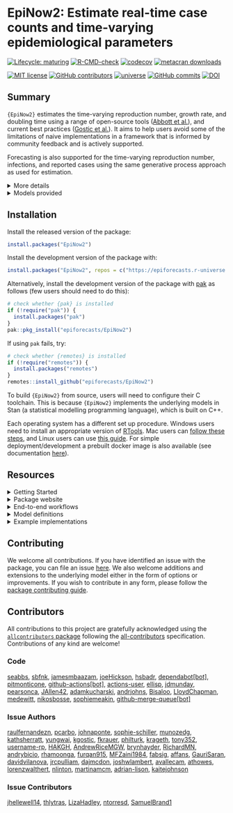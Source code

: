 
# EpiNow2: Estimate real-time case counts and time-varying epidemiological parameters

[![Lifecycle:
maturing](https://img.shields.io/badge/lifecycle-maturing-blue.svg)](https://lifecycle.r-lib.org/articles/stages.html#maturing)
[![R-CMD-check](https://github.com/epiforecasts/EpiNow2/actions/workflows/R-CMD-check.yaml/badge.svg)](https://github.com/epiforecasts/EpiNow2/actions/workflows/R-CMD-check.yaml)
[![codecov](https://codecov.io/gh/epiforecasts/EpiNow2/branch/main/graph/badge.svg?token=FZWwEMdpq6)](https://app.codecov.io/gh/epiforecasts/EpiNow2)
[![metacran
downloads](http://cranlogs.r-pkg.org/badges/grand-total/EpiNow2?color=ff69b4)](https://cran.r-project.org/package=EpiNow2)

[![MIT
license](https://img.shields.io/badge/License-MIT-blue.svg)](https://github.com/epiforecasts/EpiNow2/blob/main/LICENSE.md/)
[![GitHub
contributors](https://img.shields.io/github/contributors/epiforecasts/EpiNow2)](https://github.com/epiforecasts/EpiNow2/graphs/contributors)
[![universe](https://epiforecasts.r-universe.dev/badges/EpiNow2)](http://epiforecasts.r-universe.dev/#package:EpiNow2)
[![GitHub
commits](https://img.shields.io/github/commits-since/epiforecasts/EpiNow2/v1.4.0.svg?color=orange)](https://GitHub.com/epiforecasts/EpiNow2/commit/main/)
[![DOI](https://zenodo.org/badge/272995211.svg)](https://zenodo.org/badge/latestdoi/272995211)

## Summary

`{EpiNow2}` estimates the time-varying reproduction number, growth rate,
and doubling time using a range of open-source tools ([Abbott et
al.](https://doi.org/10.12688/wellcomeopenres.16006.1)), and current
best practices ([Gostic et
al.](https://doi.org/10.1371/journal.pcbi.1008409)). It aims to help
users avoid some of the limitations of naive implementations in a
framework that is informed by community feedback and is actively
supported.

Forecasting is also supported for the time-varying reproduction number,
infections, and reported cases using the same generative process
approach as used for estimation.

<details>
<summary>
More details
</summary>

`{EpiNow2}` estimates the time-varying reproduction number on cases by
date of infection (using a similar approach to that implemented in
[`{EpiEstim}`](https://github.com/mrc-ide/EpiEstim)). True infections,
treated as latent and unobserved, are estimated and then mapped to
observed data (for example cases by date of report) via one or more
delay distributions (in the examples in the package documentation these
are an incubation period and a reporting delay) and a reporting model
that can include weekly periodicity.

Uncertainty is propagated from all inputs into the final parameter
estimates, helping to mitigate spurious findings. This is handled
internally. The time-varying reproduction estimates and the uncertain
generation time also give time-varying estimates of the rate of growth.

</details>
<details>
<summary>
Models provided
</summary>

`{EpiNow2}` provides three models:

- `estimate_infections()`: Reconstruct cases by date of infection from
  reported cases.

- `estimate_secondary()`: Estimate the relationship between primary and
  secondary observations, for example, deaths (secondary) based on
  hospital admissions (primary), or bed occupancy (secondary) based on
  hospital admissions (primary).

- `estimate_truncation()`: Estimate a truncation distribution from
  multiple snapshots of the same data source over time. For more
  flexibility, check out the
  [`{epinowcast}`](https://package.epinowcast.org/) package.

The default model in `estimate_infections()` uses a non-stationary
Gaussian process to estimate the time-varying reproduction number and
infer infections. Other options, which generally reduce runtimes at the
cost of the granularity of estimates or real-time performance, include:

- A stationary Gaussian process (faster to estimate but currently gives
  reduced performance for real time estimates).
- User specified breakpoints.
- A fixed reproduction number.
- A piecewise constant, combining a fixed reproduction number with
  breakpoints.
- A random walk, combining a fixed reproduction number with regularly
  spaced breakpoints (i.e weekly).
- A deconvolution/back-calculation method for inferring infections,
  followed with calculating the time-varying reproduction number.
- Adjustment for the remaining susceptible population beyond the
  forecast horizon.

By default, all these models are fit with [MCMC
sampling](https://mc-stan.org/docs/reference-manual/mcmc.html) using the
[`rstan`](https://mc-stan.org/users/interfaces/rstan) R package as the
backend. Users can, however, switch to use approximate algorithms like
[variational
inference](https://en.wikipedia.org/wiki/Variational_Bayesian_methods),
the
[pathfinder](https://mc-stan.org/docs/reference-manual/pathfinder.html)
algorithm, or [Laplace
approximation](https://mc-stan.org/docs/reference-manual/laplace.html)
especially for quick prototyping. The latter two methods are provided
through the [`cmdstanr`](https://mc-stan.org/cmdstanr/) R package, so
users will have to install that separately.

The documentation for `estimate_infections` provides examples of the
implementation of the different options available.

`{EpiNow2}` is designed to be used via a single function call to two
functions:

- `epinow()`: Estimate Rt and cases by date of infection and forecast
  these infections into the future.

- `regional_epinow()`: Efficiently run `epinow()` across multiple
  regions in an efficient manner.

These two functions call `estimate_infections()`, which works to
reconstruct cases by date of infection from reported cases.

For more details on using each function corresponding function
documentation.

</details>

## Installation

Install the released version of the package:

``` r
install.packages("EpiNow2")
```

Install the development version of the package with:

``` r
install.packages("EpiNow2", repos = c("https://epiforecasts.r-universe.dev", getOption("repos")))
```

Alternatively, install the development version of the package with
[pak](https://pak.r-lib.org/) as follows (few users should need to do
this):

``` r
# check whether {pak} is installed
if (!require("pak")) {
  install.packages("pak")
}
pak::pkg_install("epiforecasts/EpiNow2")
```

If using `pak` fails, try:

``` r
# check whether {remotes} is installed
if (!require("remotes")) {
  install.packages("remotes")
}
remotes::install_github("epiforecasts/EpiNow2")
```

To build `{EpiNow2}` from source, users will need to configure their C
toolchain. This is because `{EpiNow2}` implements the underlying models
in Stan (a statistical modelling programming language), which is built
on C++.

Each operating system has a different set up procedure. Windows users
need to install an appropriate version of
[RTools](https://github.com/stan-dev/rstan/wiki/Configuring-C---Toolchain-for-Windows).
Mac users can [follow these
steps](https://github.com/stan-dev/rstan/wiki/Configuring-C---Toolchain-for-Mac),
and Linux users can use [this
guide](https://github.com/stan-dev/rstan/wiki/Configuring-C-Toolchain-for-Linux).
For simple deployment/development a prebuilt docker image is also
available (see documentation
[here](https://github.com/epiforecasts/EpiNow2/wiki/Docker)).

## Resources

<details>
<summary>
Getting Started
</summary>

The Getting Started vignette (see `vignette("EpiNow2")`) is your
quickest entry point to the package. It provides a quick run through of
the two main functions in the package and how to set up them up. It also
discusses how to summarise and visualise the results after running the
models.

More broadly, users can also learn the details of estimating delay
distributions, nowcasting, and forecasting in a structured way through
the free and open short-course, [“Nowcasting and forecasting infectious
disease dynamics”](https://nfidd.github.io/nfidd/), developed by some
authors of this package.

</details>
<details>
<summary>
Package website
</summary>

The package has two websites: one for [the stable release version on
CRAN](https://epiforecasts.io/EpiNow2/), and another for [the version in
development](https://epiforecasts.io/EpiNow2/dev/). These two provide
various resources for learning about the package, including the function
reference, details about each model (model definition), workflows for
each model (usage), and case studies or literature of applications of
the package. However, the development website may contain experimental
features and information not yet available in the stable release.

</details>
<details>
<summary>
End-to-end workflows
</summary>

The workflow vignette (see `vignette("estimate_infections_workflow")`)
provides guidance on the end-to-end process of estimating reproduction
numbers and performing short-term forecasts for a disease spreading in a

</details>
<details>
<summary>
Model definitions
</summary>

In different vignettes we provide the mathematical definition of each
model. For example, the model definition vignette for
`estimate_infections()` can be found in
`vignette("estimate_infections")`.

</details>
<details>
<summary>
Example implementations
</summary>

A simple example of using the package to estimate a national Rt for
Covid-19 can be found
[here](https://gist.github.com/seabbs/163d0f195892cde685c70473e1f5e867).

</details>

## Contributing

We welcome all contributions. If you have identified an issue with the
package, you can file an issue
[here](https://github.com/epiforecasts/EpiNow2/issues). We also welcome
additions and extensions to the underlying model either in the form of
options or improvements. If you wish to contribute in any form, please
follow the [package contributing
guide](https://github.com/epiforecasts/EpiNow2/blob/main/.github/CONTRIBUTING.md).

## Contributors

<!-- ALL-CONTRIBUTORS-LIST:START - Do not remove or modify this section -->
<!-- prettier-ignore-start -->
<!-- markdownlint-disable -->

All contributions to this project are gratefully acknowledged using the
[`allcontributors`
package](https://github.com/ropenscilabs/allcontributors) following the
[all-contributors](https://allcontributors.org) specification.
Contributions of any kind are welcome!

### Code

<a href="https://github.com/epiforecasts/EpiNow2/commits?author=seabbs">seabbs</a>,
<a href="https://github.com/epiforecasts/EpiNow2/commits?author=sbfnk">sbfnk</a>,
<a href="https://github.com/epiforecasts/EpiNow2/commits?author=jamesmbaazam">jamesmbaazam</a>,
<a href="https://github.com/epiforecasts/EpiNow2/commits?author=joeHickson">joeHickson</a>,
<a href="https://github.com/epiforecasts/EpiNow2/commits?author=hsbadr">hsbadr</a>,
<a href="https://github.com/epiforecasts/EpiNow2/commits?author=dependabot[bot]">dependabot\[bot\]</a>,
<a href="https://github.com/epiforecasts/EpiNow2/commits?author=pitmonticone">pitmonticone</a>,
<a href="https://github.com/epiforecasts/EpiNow2/commits?author=github-actions[bot]">github-actions\[bot\]</a>,
<a href="https://github.com/epiforecasts/EpiNow2/commits?author=actions-user">actions-user</a>,
<a href="https://github.com/epiforecasts/EpiNow2/commits?author=ellisp">ellisp</a>,
<a href="https://github.com/epiforecasts/EpiNow2/commits?author=jdmunday">jdmunday</a>,
<a href="https://github.com/epiforecasts/EpiNow2/commits?author=pearsonca">pearsonca</a>,
<a href="https://github.com/epiforecasts/EpiNow2/commits?author=JAllen42">JAllen42</a>,
<a href="https://github.com/epiforecasts/EpiNow2/commits?author=adamkucharski">adamkucharski</a>,
<a href="https://github.com/epiforecasts/EpiNow2/commits?author=andrjohns">andrjohns</a>,
<a href="https://github.com/epiforecasts/EpiNow2/commits?author=Bisaloo">Bisaloo</a>,
<a href="https://github.com/epiforecasts/EpiNow2/commits?author=LloydChapman">LloydChapman</a>,
<a href="https://github.com/epiforecasts/EpiNow2/commits?author=medewitt">medewitt</a>,
<a href="https://github.com/epiforecasts/EpiNow2/commits?author=nikosbosse">nikosbosse</a>,
<a href="https://github.com/epiforecasts/EpiNow2/commits?author=sophiemeakin">sophiemeakin</a>,
<a href="https://github.com/epiforecasts/EpiNow2/commits?author=github-merge-queue[bot]">github-merge-queue\[bot\]</a>

### Issue Authors

<a href="https://github.com/epiforecasts/EpiNow2/issues?q=is%3Aissue+author%3Araulfernandezn">raulfernandezn</a>,
<a href="https://github.com/epiforecasts/EpiNow2/issues?q=is%3Aissue+author%3Apcarbo">pcarbo</a>,
<a href="https://github.com/epiforecasts/EpiNow2/issues?q=is%3Aissue+author%3Ajohnaponte">johnaponte</a>,
<a href="https://github.com/epiforecasts/EpiNow2/issues?q=is%3Aissue+author%3Asophie-schiller">sophie-schiller</a>,
<a href="https://github.com/epiforecasts/EpiNow2/issues?q=is%3Aissue+author%3Amunozedg">munozedg</a>,
<a href="https://github.com/epiforecasts/EpiNow2/issues?q=is%3Aissue+author%3Akathsherratt">kathsherratt</a>,
<a href="https://github.com/epiforecasts/EpiNow2/issues?q=is%3Aissue+author%3Ayungwai">yungwai</a>,
<a href="https://github.com/epiforecasts/EpiNow2/issues?q=is%3Aissue+author%3Akgostic">kgostic</a>,
<a href="https://github.com/epiforecasts/EpiNow2/issues?q=is%3Aissue+author%3Afkrauer">fkrauer</a>,
<a href="https://github.com/epiforecasts/EpiNow2/issues?q=is%3Aissue+author%3Aphilturk">philturk</a>,
<a href="https://github.com/epiforecasts/EpiNow2/issues?q=is%3Aissue+author%3Akrageth">krageth</a>,
<a href="https://github.com/epiforecasts/EpiNow2/issues?q=is%3Aissue+author%3Atony352">tony352</a>,
<a href="https://github.com/epiforecasts/EpiNow2/issues?q=is%3Aissue+author%3Ausername-rp">username-rp</a>,
<a href="https://github.com/epiforecasts/EpiNow2/issues?q=is%3Aissue+author%3AHAKGH">HAKGH</a>,
<a href="https://github.com/epiforecasts/EpiNow2/issues?q=is%3Aissue+author%3AAndrewRiceMGW">AndrewRiceMGW</a>,
<a href="https://github.com/epiforecasts/EpiNow2/issues?q=is%3Aissue+author%3Abrynhayder">brynhayder</a>,
<a href="https://github.com/epiforecasts/EpiNow2/issues?q=is%3Aissue+author%3ARichardMN">RichardMN</a>,
<a href="https://github.com/epiforecasts/EpiNow2/issues?q=is%3Aissue+author%3Aandrybicio">andrybicio</a>,
<a href="https://github.com/epiforecasts/EpiNow2/issues?q=is%3Aissue+author%3Arhamoonga">rhamoonga</a>,
<a href="https://github.com/epiforecasts/EpiNow2/issues?q=is%3Aissue+author%3Afurqan915">furqan915</a>,
<a href="https://github.com/epiforecasts/EpiNow2/issues?q=is%3Aissue+author%3AMFZaini1984">MFZaini1984</a>,
<a href="https://github.com/epiforecasts/EpiNow2/issues?q=is%3Aissue+author%3Afabsig">fabsig</a>,
<a href="https://github.com/epiforecasts/EpiNow2/issues?q=is%3Aissue+author%3Aaffans">affans</a>,
<a href="https://github.com/epiforecasts/EpiNow2/issues?q=is%3Aissue+author%3AGauriSaran">GauriSaran</a>,
<a href="https://github.com/epiforecasts/EpiNow2/issues?q=is%3Aissue+author%3Adavidvilanova">davidvilanova</a>,
<a href="https://github.com/epiforecasts/EpiNow2/issues?q=is%3Aissue+author%3Ajrcpulliam">jrcpulliam</a>,
<a href="https://github.com/epiforecasts/EpiNow2/issues?q=is%3Aissue+author%3Adajmcdon">dajmcdon</a>,
<a href="https://github.com/epiforecasts/EpiNow2/issues?q=is%3Aissue+author%3Ajoshwlambert">joshwlambert</a>,
<a href="https://github.com/epiforecasts/EpiNow2/issues?q=is%3Aissue+author%3Aavallecam">avallecam</a>,
<a href="https://github.com/epiforecasts/EpiNow2/issues?q=is%3Aissue+author%3Aathowes">athowes</a>,
<a href="https://github.com/epiforecasts/EpiNow2/issues?q=is%3Aissue+author%3Alorenzwalthert">lorenzwalthert</a>,
<a href="https://github.com/epiforecasts/EpiNow2/issues?q=is%3Aissue+author%3Anlinton">nlinton</a>,
<a href="https://github.com/epiforecasts/EpiNow2/issues?q=is%3Aissue+author%3Amartinamcm">martinamcm</a>,
<a href="https://github.com/epiforecasts/EpiNow2/issues?q=is%3Aissue+author%3Aadrian-lison">adrian-lison</a>,
<a href="https://github.com/epiforecasts/EpiNow2/issues?q=is%3Aissue+author%3Akaitejohnson">kaitejohnson</a>

### Issue Contributors

<a href="https://github.com/epiforecasts/EpiNow2/issues?q=is%3Aissue+commenter%3Ajhellewell14">jhellewell14</a>,
<a href="https://github.com/epiforecasts/EpiNow2/issues?q=is%3Aissue+commenter%3Athlytras">thlytras</a>,
<a href="https://github.com/epiforecasts/EpiNow2/issues?q=is%3Aissue+commenter%3ALizaHadley">LizaHadley</a>,
<a href="https://github.com/epiforecasts/EpiNow2/issues?q=is%3Aissue+commenter%3Antorresd">ntorresd</a>,
<a href="https://github.com/epiforecasts/EpiNow2/issues?q=is%3Aissue+commenter%3ASamuelBrand1">SamuelBrand1</a>

<!-- markdownlint-enable -->
<!-- prettier-ignore-end -->
<!-- ALL-CONTRIBUTORS-LIST:END -->
